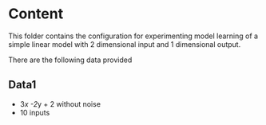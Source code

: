 # Content
This folder contains the configuration for experimenting model learning of a
simple linear model with 2 dimensional input and 1 dimensional output.

There are the following data provided

## Data1

- 3*x -2*y + 2 without noise
- 10 inputs
